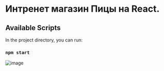 # Интренет магазин Пицы на React.


## Available Scripts

In the project directory, you can run:

### `npm start`

![image](https://user-images.githubusercontent.com/90044699/147322656-d3d549db-bde8-443e-8b2f-2f5d672f3c29.png)

